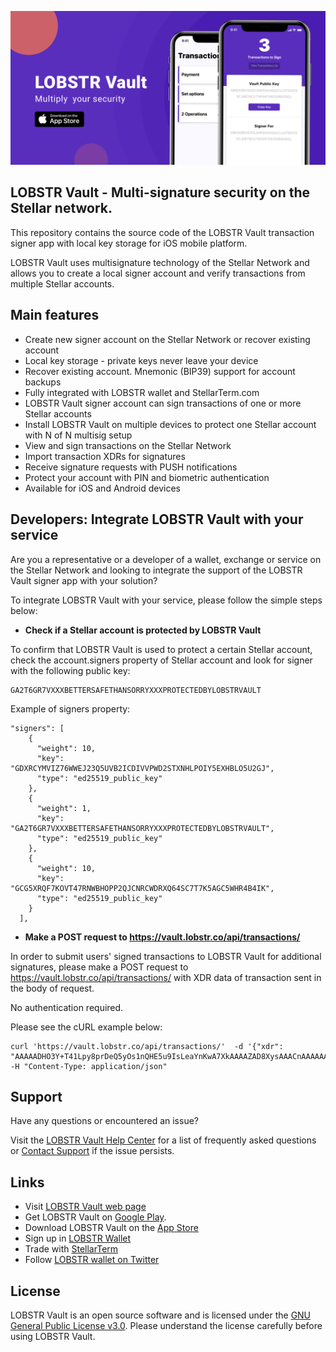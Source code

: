 [![LOBSTR-Vault](/images/top-logo.png)](https://itunes.apple.com/by/app/lobstr-vault/id1452248529)

## LOBSTR Vault - Multi-signature security on the Stellar network.

This repository contains the source code of the LOBSTR Vault transaction signer app with local key storage for iOS mobile platform. 

LOBSTR Vault uses multisignature technology of the Stellar Network and allows you to create a local signer account and verify transactions from multiple Stellar accounts.

## Main features

- Create new signer account on the Stellar Network or recover existing account
- Local key storage - private keys never leave your device
- Recover existing account. Mnemonic (BIP39) support for account backups
- Fully integrated with LOBSTR wallet and StellarTerm.com
- LOBSTR Vault signer account can sign transactions of one or more Stellar accounts
- Install LOBSTR Vault on multiple devices to protect one Stellar account with N of N multisig setup
- View and sign transactions on the Stellar Network
- Import transaction XDRs for signatures
- Receive signature requests with PUSH notifications
- Protect your account with PIN and biometric authentication
- Available for iOS and Android devices

## Developers: Integrate LOBSTR Vault with your service

Are you a representative or a developer of a wallet, exchange or service on the Stellar Network and looking to integrate the support of the LOBSTR Vault signer app with your solution?

To integrate LOBSTR Vault with your service, please follow the simple steps below:

- **Check if a Stellar account is protected by LOBSTR Vault**

To confirm that LOBSTR Vault is used to protect a certain Stellar account, check the account.signers property of Stellar account and look for signer with the following public key:

```
GA2T6GR7VXXXBETTERSAFETHANSORRYXXXPROTECTEDBYLOBSTRVAULT
```

Example of signers property:

```
"signers": [
    {
      "weight": 10,
      "key": "GDXRCYMVIZ76WWEJ23Q5UVB2ICDIVVPWD2STXNHLPOIY5EXHBLO5U2GJ",
      "type": "ed25519_public_key"
    },
    {
      "weight": 1,
      "key": "GA2T6GR7VXXXBETTERSAFETHANSORRYXXXPROTECTEDBYLOBSTRVAULT",
      "type": "ed25519_public_key"
    },
    {
      "weight": 10,
      "key": "GCG5XRQF7KOVT47RNWBHOPP2QJCNRCWDRXQ64SC7T7K5AGC5WHR4B4IK",
      "type": "ed25519_public_key"
    }
  ],
```

- **Make a POST request to https://vault.lobstr.co/api/transactions/**

In order to submit users' signed transactions to LOBSTR Vault for additional signatures, please make a POST request to https://vault.lobstr.co/api/transactions/ with XDR data of transaction sent in the body of request. 

No authentication required.

Please see the cURL example below:

```
curl 'https://vault.lobstr.co/api/transactions/'  -d '{"xdr": "AAAAADHO3Y+T41Lpy8prDeQ5yOs1nQHE5u9IsLeaYnKwA7XkAAAAZAD8XysAAACnAAAAAAAAAAAAAAABAAAAAAAAAAsAAAAAAAAAAQAAAAAAAAAA"}' -H "Content-Type: application/json"

```

## Support

Have any questions or encountered an issue? 

Visit the [LOBSTR Vault Help Center](https://lobstr.zendesk.com/hc/en-us/categories/360001534333-LOBSTR-Vault) for a list of frequently asked questions or [Contact Support](https://lobstr.zendesk.com/hc/en-us/requests/new/) if the issue persists.

## Links

- Visit [LOBSTR Vault web page](https://lobstr.co/vault/)
- Get LOBSTR Vault on [Google Play](https://play.google.com/store/apps/details?id=com.lobstr.stellar.vault).
- Download LOBSTR Vault on the [App Store](https://itunes.apple.com/by/app/lobstr-vault/id1452248529)
- Sign up in [LOBSTR Wallet](https://lobstr.co/)
- Trade with [StellarTerm](https://stellarterm.com/)
- Follow [LOBSTR wallet on Twitter](https://twitter.com/Lobstrco)

## License

LOBSTR Vault is an open source software and is licensed under the [GNU General Public License v3.0](/LICENSE). Please understand the license carefully before using LOBSTR Vault.

